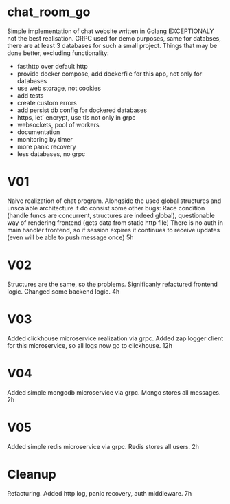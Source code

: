 # chat_room_go
 Simple implementation of chat website written in Golang
 EXCEPTIONALY not the best realisation. GRPC used for demo purposes, same for databses, there are at least 3 databases for such a small project.
 Things that may be done better, excluding functionality: 
 - fasthttp over default http
 - provide docker compose, add dockerfile for this app, not only for databases
 - use web storage, not cookies
 - add tests
 - create custom errors
 - add persist db config for dockered databases
 - https, let` encrypt, use tls not only in grpc
 - websockets, pool of workers
 - documentation
 - monitoring by timer
 - more panic recovery
 - less databases, no grpc


# V01
Naive realization of chat program.
Alongside the used global structures and unscalable architecture it do consist some other bugs:
Race condition (handle funcs are concurrent, structures are indeed global), questionable way of rendering frontend (gets data from static http file)
There is no auth in main handler frontend, so if session expires it continues to receive updates (even will be able to push message once) 5h

# V02
Structures are the same, so the problems. Significanly refactured frontend logic. Changed some backend logic. 4h

# V03
Added clickhouse microservice realization via grpc. Added zap logger client for this microservice, so all logs now go to clickhouse. 12h

# V04
Added simple mongodb microservice via grpc. Mongo stores all messages. 2h

# V05
Added simple redis microservice via grpc. Redis stores all users. 2h

# Cleanup
Refacturing. Added http log, panic recovery, auth middleware. 7h

